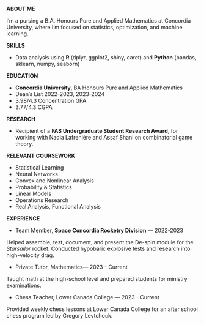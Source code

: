 **ABOUT ME**

I’m a pursing a B.A. Honours Pure and Applied Mathematics at Concordia University, where I’m focused on statistics, optimization, and machine learning.

**SKILLS**

- Data analysis using **R** (dplyr, ggplot2, shiny, caret) and **Python** (pandas, sklearn, numpy, seaborn)

**EDUCATION**

- **Concordia University**, BA Honours Pure and Applied Mathematics
- Dean’s List 2022-2023, 2023-2024
- 3.98/4.3 Concentration GPA
- 3.77/4.3 CGPA

**RESEARCH**

- Recipient of a **FAS Undergraduate Student Research Award**, for working with Nadia Lafrenière and Assaf Shani on combinatorial game theory.

**RELEVANT COURSEWORK**

- Statistical Learning
- Neural Networks
- Convex and Nonlinear Analysis
- Probability & Statistics
- Linear Models
- Operations Research
- Real Analysis, Functional Analysis

**EXPERIENCE**

- Team Member, **Space Concordia Rocketry Division** — 2022-2023

Helped assemble, test, document, and present the De-spin module for the _Starsailor_ rocket. Conducted hypobaric explosive tests and research into high-velocity drag.

- Private Tutor, Mathematics— 2023 - Current

Taught math at the high-school level and prepared students for ministry examinations.

- Chess Teacher, Lower Canada College — 2023 - Current

Provided weekly chess lessons at Lower Canada College for an after school chess program led by Gregory Levtchouk.

